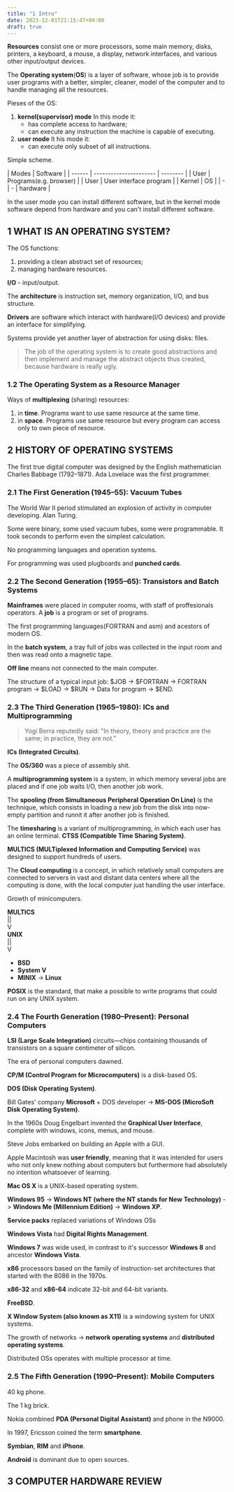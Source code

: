 ```yaml
---
title: "1 Intro"
date: 2023-12-01T21:15:47+04:00
draft: true
---
```


**Resources** consist one or more processors, some main memory,
disks, printers, a keyboard, a mouse, a display, network interfaces, and various
other input/output devices.

The **Operating system**(**OS**) is a layer of software, whose job is to provide user programs with
a better, simpler, cleaner, model of the computer and to handle managing all the resources.

Pieses of the OS:

1. **kernel(supervisor) mode**
   In this mode it:
   - has complete access to hardware;
   - can execute any instruction the machine is capable of executing.
2. **user mode**
   It his mode it:
   - can execute only subset of all instructions.

Simple scheme.

| Modes  | Software               |
| ------ | ---------------------- | -------- |
| User   | Programs(e.g. browser) |
| User   | User interface program |
| Kernel | OS                     |
| -      | -                      | hardware |

In the user mode you can install different software, but in the kernel mode software depend from hardware and you can't install different software.

## 1 WHAT IS AN OPERATING SYSTEM?

The OS functions:

1. providing a clean abstract set of resources;
2. managing hardware resources.

**I/O** - input/output.

The **architecture** is instruction set, memory organization, I/O, and bus structure.

**Drivers** are software which interact with hardware(I/O devices) and provide an interface for simplifying.

Systems provide yet another layer of abstraction for using disks: files.

> The job of the operating system is to create good abstractions and then
> implement and manage the abstract objects thus created, because hardware is really ugly.

### 1.2 The Operating System as a Resource Manager

Ways of **multiplexing** (sharing) resources:

1. in **time**.
   Programs want to use same resource at the same time.
2. in **space**.
   Programs use same resource but every program can access only to own piece of resource.

## 2 HISTORY OF OPERATING SYSTEMS

The first true digital computer was designed by the English mathematician Charles Babbage (1792–1871).
Ada Lovelace was the first programmer.

### 2.1 The First Generation (1945–55): Vacuum Tubes

The World War II period stimulated an explosion of activity in computer developing.
Alan Turing.

Some were binary, some used vacuum tubes, some were programmable.
It took seconds to perform even the simplest calculation.

No programming languages and operation systems.

For programming was used plugboards and **punched cards**.

### 2.2 The Second Generation (1955–65): Transistors and Batch Systems

**Mainframes** were placed in computer rooms, with staff of proffesionals operators.
A **job** is a program or set of programs.

The first programming languages(FORTRAN and asm) and acestors of modern OS.

In the **batch system**, a tray full of jobs was collected in the input room and then was read onto a magnetic tape.

**Off line** means not connected to the main computer.

The structure of a typical input job:
$JOB -> $FORTRAN -> FORTRAN program -> $LOAD -> $RUN -> Data for program -> $END.

### 2.3 The Third Generation (1965–1980): ICs and Multiprogramming

> Yogi Berra reputedly said:
> "In theory, theory and practice are the same; in practice, they are not."

**ICs (Integrated Circuits)**.

The **OS/360** was a piece of assembly shit.

A **multiprogramming system** is a system, in which memory several jobs are placed
and if one job waits I/O, then another job work.

The **spooling (from Simultaneous Peripheral Operation On Line)** is the technique, which consists in loading
a new job from the disk into now-empty partition and runnit it after another job is finished.

The **timesharing** is a variant of multiprogramming, in which each user has an online terminal.
**CTSS (Compatible Time Sharing System)**.

**MULTICS (MULTiplexed Information and Computing Service)** was designed to support hundreds of users.

The **Cloud computing** is a concept, in which relatively small computers
are connected to servers in vast and distant data centers where all the computing is done,
with the local computer just handling the user interface.

Growth of minicomputers.

**MULTICS**  
||  
V  
**UNIX**  
||  
V

- **BSD**
- **System V**
- **MINIX** -> **Linux**

**POSIX** is the standard, that make a possible to write
programs that could run on any UNIX system.

### 2.4 The Fourth Generation (1980–Present): Personal Computers

**LSI (Large Scale Integration)** circuits—chips containing thousands
of transistors on a square centimeter of silicon.

The era of personal computers dawned.

**CP/M (Control Program for Microcomputers)** is a disk-based OS.

**DOS (Disk Operating System)**.

Bill Gates' company **Microsoft** + DOS developer -> **MS-DOS (MicroSoft Disk Operating System)**.

In the 1960s Doug Engelbart invented the **Graphical User Interface**,
complete with windows, icons, menus, and mouse.

Steve Jobs embarked on building an Apple with a GUI.

Apple Macintosh was **user friendly**, meaning that it was intended for
users who not only knew nothing about computers but furthermore
had absolutely no intention whatsoever of learning.

**Mac OS X** is a UNIX-based operating system.

**Windows 95** -> **Windows NT (where the NT stands for New Technology)** ->
**Windows Me (Millennium Edition)** -> **Windows XP**.

**Service packs** replaced variations of Windows OSs

**Windows Vista** had **Digital Rights Management**.

**Windows 7** was wide used, in contrast to it's successor **Windows 8** and ancestor **Windows Vista**.

**x86** processors based on the family of instruction-set architectures
that started with the 8086 in the 1970s.

**x86-32** and **x86-64** indicate 32-bit and 64-bit variants.

**FreeBSD**.

**X Window System (also known as X11)** is a windowing system for UNIX systems.

The growth of networks -> **network operating systems** and **distributed operating systems**.

Distributed OSs operates with multiple processor at time.

### 2.5 The Fifth Generation (1990–Present): Mobile Computers

40 kg phone.

The 1 kg brick.

Nokia combined **PDA (Personal Digital Assistant)** and phone in the N9000.

In 1997, Ericsson coined the term **smartphone**.

**Symbian**, **RIM** and **iPhone**.

**Android** is dominant due to open sources.

## 3 COMPUTER HARDWARE REVIEW
